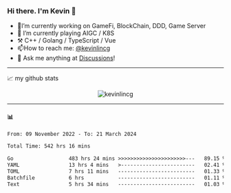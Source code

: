 ### Hi there. I'm Kevin 👋

- 🔭I’m currently working on GameFi, BlockChain, DDD, Game Server
- 🌱 I’m currently playing AIGC / K8S
-   :hammer_and_pick: C++ / Golang / TypeScript / Vue
- 📫How to reach me: [@kevinlincg](https://twitter.com/kevinlincg) 
-   :thought_balloon: Ask me anything at [Discussions](https://github.com/kevinlincg/kevinlincg/discussions/new)!

---

📈 my github stats

<p align="center"> <img src="https://github-readme-stats-ouuan.vercel.app/api?username=kevinlincg&theme=dark&show_icons=true&count_private=true" alt="kevinlincg" />

---

#### :bar_chart: 

<!--START_SECTION:waka-->

```txt
From: 09 November 2022 - To: 21 March 2024

Total Time: 542 hrs 16 mins

Go                  483 hrs 24 mins >>>>>>>>>>>>>>>>>>>>>>---   89.15 %
YAML                13 hrs 4 mins   >------------------------   02.41 %
TOML                7 hrs 11 mins   -------------------------   01.33 %
Batchfile           6 hrs           -------------------------   01.11 %
Text                5 hrs 34 mins   -------------------------   01.03 %
```

<!--END_SECTION:waka-->
